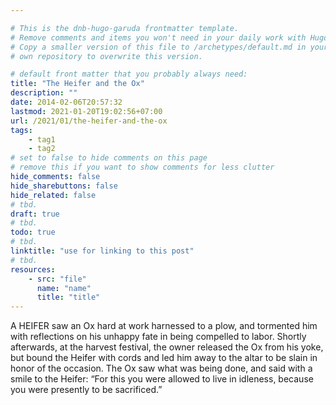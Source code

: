 ```yaml
---

# This is the dnb-hugo-garuda frontmatter template. 
# Remove comments and items you won't need in your daily work with Hugo.
# Copy a smaller version of this file to /archetypes/default.md in your
# own repository to overwrite this version.

# default front matter that you probably always need:
title: "The Heifer and the Ox"
description: ""
date: 2014-02-06T20:57:32
lastmod: 2021-01-20T19:02:56+07:00
url: /2021/01/the-heifer-and-the-ox
tags:
    - tag1
    - tag2
# set to false to hide comments on this page
# remove this if you want to show comments for less clutter
hide_comments: false
hide_sharebuttons: false
hide_related: false
# tbd.
draft: true
# tbd.
todo: true
# tbd.
linktitle: "use for linking to this post"
# tbd.
resources:
    - src: "file"
      name: "name"
      title: "title"
---
```

A HEIFER saw an Ox hard at work harnessed to a plow, and tormented him with reflections on his unhappy fate in being compelled to labor. Shortly afterwards, at the harvest festival, the owner released the Ox from his yoke, but bound the Heifer with cords and led him away to the altar to be slain in honor of the occasion. The Ox saw what was being done, and said with a smile to the Heifer: “For this you were allowed to live in idleness, because you were presently to be sacrificed.”
